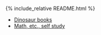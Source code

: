 {% include_relative README.html %}

<ul>
  <li><a href="DinosaurBooks.html">Dinosaur books</a></li>
  <li><a href="MathStudy/">Math, etc., self study</a></li>
</ul>

